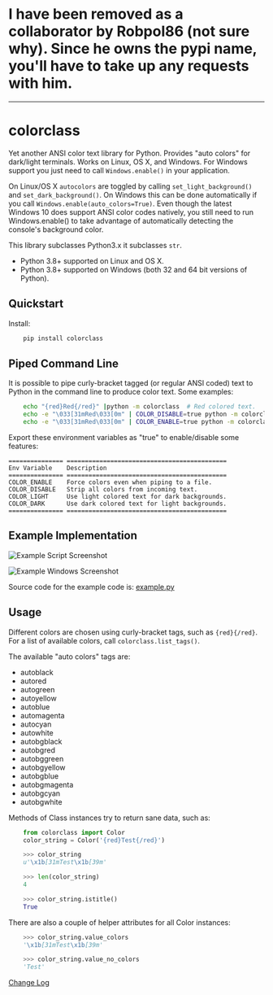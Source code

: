 # I have been removed as a collaborator by Robpol86 (not sure why). Since he owns the pypi name, you'll have to take up any requests with him.

---


# colorclass

Yet another ANSI color text library for Python. Provides "auto colors" for dark/light terminals. Works on Linux, OS X,
and Windows. For Windows support you just need to call ``Windows.enable()`` in your application.

On Linux/OS X ``autocolors`` are toggled by calling ``set_light_background()`` and ``set_dark_background()``. On Windows
this can be done automatically if you call ``Windows.enable(auto_colors=True)``. Even though the latest Windows 10 does
support ANSI color codes natively, you still need to run Windows.enable() to take advantage of automatically detecting
the console's background color.

This library subclasses Python3.x it subclasses ``str``.

* Python 3.8+ supported on Linux and OS X.
* Python 3.8+ supported on Windows (both 32 and 64 bit versions of Python).

## Quickstart
Install:
```bash
    pip install colorclass
```

## Piped Command Line
It is possible to pipe curly-bracket tagged (or regular ANSI coded) text to Python in the command line to produce color
text. Some examples:

```bash
    echo "{red}Red{/red}" |python -m colorclass  # Red colored text.
    echo -e "\033[31mRed\033[0m" | COLOR_DISABLE=true python -m colorclass  # Strip colors
    echo -e "\033[31mRed\033[0m" | COLOR_ENABLE=true python -m colorclass &> file.txt  # Force colors.
```
Export these environment variables as "true" to enable/disable some features:

    =============== ============================================
    Env Variable    Description
    =============== ============================================
    COLOR_ENABLE    Force colors even when piping to a file.
    COLOR_DISABLE   Strip all colors from incoming text.
    COLOR_LIGHT     Use light colored text for dark backgrounds.
    COLOR_DARK      Use dark colored text for light backgrounds.
    =============== ============================================

## Example Implementation

![Example Script Screenshot](https://github.com/Robpol86/colorclass/raw/master/example.png?raw=true)

![Example Windows Screenshot](https://github.com/Robpol86/colorclass/raw/master/example_windows.png?raw=true)

Source code for the example code is: [example.py](https://github.com/Robpol86/colorclass/blob/master/example.py)

## Usage

Different colors are chosen using curly-bracket tags, such as ``{red}{/red}``. For a list of available colors, call
``colorclass.list_tags()``.

The available "auto colors" tags are:

* autoblack
* autored
* autogreen
* autoyellow
* autoblue
* automagenta
* autocyan
* autowhite
* autobgblack
* autobgred
* autobggreen
* autobgyellow
* autobgblue
* autobgmagenta
* autobgcyan
* autobgwhite

Methods of Class instances try to return sane data, such as:

```python
    from colorclass import Color
    color_string = Color('{red}Test{/red}')

    >>> color_string
    u'\x1b[31mTest\x1b[39m'

    >>> len(color_string)
    4

    >>> color_string.istitle()
    True
```
There are also a couple of helper attributes for all Color instances:

```python
    >>> color_string.value_colors
    '\x1b[31mTest\x1b[39m'

    >>> color_string.value_no_colors
    'Test'
```

[Change Log](https://github.com/matthewdeanmartin/colorclass/blob/master/CHANGELOG.md)
